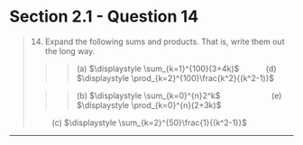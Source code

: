 # Section 2.1 - Question 14

> 14. Expand the following sums and products. That is, write them out the long way.  
>>> (a) $\displaystyle \sum_{k=1}^{100}(3+4k)$ &nbsp;&nbsp;&nbsp;&nbsp;&nbsp;&nbsp;&nbsp;&nbsp;&nbsp;&nbsp; (d) $\displaystyle \prod_{k=2}^{100}\frac{k^2}{(k^2-1)}$  
> 
>>> (b) $\displaystyle \sum_{k=0}^{n}2^k$ &nbsp;&nbsp;&nbsp;&nbsp;&nbsp;&nbsp;&nbsp;&nbsp;&nbsp;&nbsp;&nbsp;&nbsp;&nbsp;&nbsp;&nbsp;&nbsp;&nbsp;&nbsp;&nbsp;&nbsp;&nbsp; (e) $\displaystyle \prod_{k=0}^{n}(2+3k)$  
>  
> &nbsp;&nbsp;&nbsp;&nbsp;&nbsp;&nbsp;&nbsp;&nbsp;&nbsp;(c) $\displaystyle \sum_{k=2}^{50}\frac{1}{(k^2-1)}$

---

